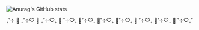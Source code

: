 ![Anurag's GitHub stats](https://github-readme-stats.vercel.app/api?username=minarini&theme=dracula&show_icons=true)

₊˚⊹ 🐰 ₊˚⊹♡ 🐶 ₊˚⊹♡₊ 🐻 ˚⊹♡₊ 🐹˚⊹♡₊ 🦄˚⊹♡₊ 🐧˚⊹♡₊ 🐷 ˚⊹♡₊ 🐯˚⊹♡₊ 🦌 ˚⊹♡₊˚
